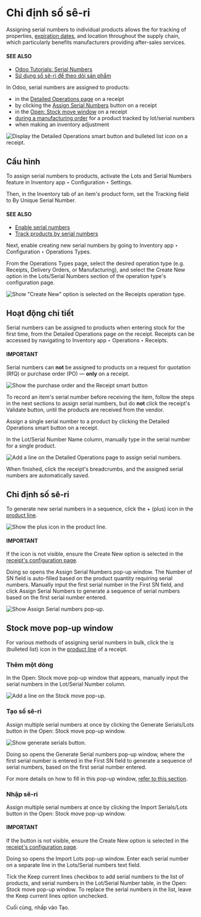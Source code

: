# Chỉ định số sê-ri

Assigning serial numbers to individual products allows the for tracking of properties,
[expiration dates](expiration_dates.md), and location throughout the supply chain, which
particularly benefits manufacturers providing after-sales services.

#### SEE ALSO
- [Odoo Tutorials: Serial Numbers](https://www.youtube.com/watch?v=ZP-gMz2X5AY)
- [Sử dụng số sê-ri để theo dõi sản phẩm](serial_numbers.md)

In Odoo, serial numbers are assigned to products:

- in the [Detailed Operations page](#inventory-product-management-detailed-operations) on a
  receipt
- by clicking the [Assign Serial Numbers](#inventory-product-management-assign-sn) button on a
  receipt
- in the [Open: Stock move window](#inventory-product-management-stock-move-section) on a
  receipt
- [during a manufacturing order](../../../manufacturing/basic_setup/configure_manufacturing_product.md) for a product tracked by
  lot/serial numbers
- when making an inventory adjustment

<a id="inventory-product-management-detailed-operations-popup"></a>
![Display the Detailed Operations smart button and bulleted list icon on a receipt.](applications/inventory_and_mrp/inventory/product_management/product_tracking/create_sn/assign-serial-numbers.png)

## Cấu hình

To assign serial numbers to products, activate the Lots and Serial Numbers feature in
Inventory app ‣ Configuration ‣ Settings.

Then, in the Inventory tab of an item's product form, set the Tracking field
to By Unique Serial Number.

#### SEE ALSO
- [Enable serial numbers](serial_numbers.md#inventory-product-management-enable-lots)
- [Track products by serial numbers](serial_numbers.md#inventory-product-management-configure-lots)

<a id="inventory-product-management-configure-new-serials"></a>

Next, enable creating new serial numbers by going to Inventory app ‣ Configuration
‣ Operations Types.

From the Operations Types page, select the desired operation type (e.g.
Receipts, Delivery Orders, or Manufacturing), and select the
Create New option in the Lots/Serial Numbers section of the operation type's
configuration page.

![Show "Create New" option is selected on the Receipts operation type.](applications/inventory_and_mrp/inventory/product_management/product_tracking/create_sn/create-new.png)

<a id="inventory-product-management-detailed-operations"></a>

## Hoạt động chi tiết

Serial numbers can be assigned to products when entering stock for the first time, from the
Detailed Operations page on the receipt. Receipts can be accessed by navigating to
Inventory app ‣ Operations ‣ Receipts.

#### IMPORTANT
Serial numbers can **not** be assigned to products on a request for quotation (RfQ) or purchase
order (PO) — **only** on a receipt.

![Show the purchase order and the Receipt smart button](applications/inventory_and_mrp/inventory/product_management/product_tracking/create_sn/purchase-order-or-receipt.png)

To record an item's serial number before receiving the item, follow the steps in the next
sections to assign serial numbers, but do **not** click the receipt's Validate
button, until the products are received from the vendor.

Assign a single serial number to a product by clicking the Detailed Operations smart
button on a receipt.

In the Lot/Serial Number Name column, manually type in the serial number for a single
product.

![Add a line on the Detailed Operations page to assign serial numbers.](applications/inventory_and_mrp/inventory/product_management/product_tracking/create_sn/add-a-line.png)

When finished, click the receipt's breadcrumbs, and the assigned serial numbers are automatically
saved.

<a id="inventory-product-management-assign-sn"></a>

## Chỉ định số sê-ri

To generate new serial numbers in a sequence, click the + (plus) icon in the
[product line](#inventory-product-management-detailed-operations-popup).

![Show the plus icon in the product line.](applications/inventory_and_mrp/inventory/product_management/product_tracking/create_sn/plus-icon.png)

#### IMPORTANT
If the icon is not visible, ensure the Create New option is selected in the
[receipt's configuration page](#inventory-product-management-configure-new-serials).

Doing so opens the Assign Serial Numbers pop-up window. The Number of SN
field is auto-filled based on the product quantity requiring serial numbers. Manually input the
first serial number in the First SN field, and click Assign Serial Numbers
to generate a sequence of serial numbers based on the first serial number entered.

![Show Assign Serial numbers pop-up.](applications/inventory_and_mrp/inventory/product_management/product_tracking/create_sn/assign-numbers-in-sequence.png)

<a id="inventory-product-management-stock-move-section"></a>

## Stock move pop-up window

For various methods of assigning serial numbers in bulk, click the ⦙≣ (bulleted list)
icon in the [product line](#inventory-product-management-detailed-operations-popup) of a
receipt.

### Thêm một dòng

In the Open: Stock move pop-up window that appears, manually input the serial numbers in
the Lot/Serial Number column.

![Add a line on the Stock move pop-up.](applications/inventory_and_mrp/inventory/product_management/product_tracking/create_sn/add-a-line-stock-move.png)

### Tạo số sê-ri

Assign multiple serial numbers at once by clicking the Generate Serials/Lots button in
the Open: Stock move pop-up window.

![Show generate serials button.](applications/inventory_and_mrp/inventory/product_management/product_tracking/create_sn/generate-serials.png)

Doing so opens the Generate Serial numbers pop-up window, where the first serial number
is entered in the First SN field to generate a sequence of serial numbers, based on the
first serial number entered.

For more details on how to fill in this pop-up window, [refer to this section](#inventory-product-management-assign-sn).

### Nhập sê-ri

Assign multiple serial numbers at once by clicking the Import Serials/Lots button in the
Open: Stock move pop-up window.

#### IMPORTANT
If the button is not visible, ensure the Create New option is selected in the
[receipt's configuration page](#inventory-product-management-configure-new-serials).

Doing so opens the Import Lots pop-up window. Enter each serial number on a separate
line in the Lots/Serial numbers text field.

Tick the Keep current lines checkbox to add serial numbers to the list of products, and
serial numbers in the Lot/Serial Number table, in the Open: Stock move
pop-up window. To replace the serial numbers in the list, leave the Keep current lines
option unchecked.

Cuối cùng, nhấp vào Tạo.
